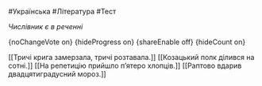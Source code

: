 #Українська #Література #Тест

*Числівник є в реченні*

{noChangeVote on}
{hideProgress on}
{shareEnable off}
{hideCount on}

[[Тричі крига замерзала, тричі розтавала.]]
[[Козацький полк ділився на сотні.]]
[[На репетицію прийшло п’ятеро хлопців.]]
[[Раптово вдарив двадцятиградусний мороз.]]
